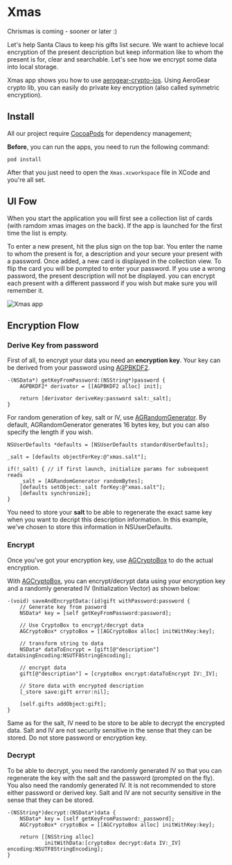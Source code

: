 Xmas
==============
Chrismas is coming - sooner or later :)

Let's help Santa Claus to keep his gifts list secure. We want to achieve local encryption of the present description but keep information like to whom the present is for, clear and searchable. Let's see how we encrypt some data into local storage.

Xmas app shows you how to use [aerogear-crypto-ios](https://github.com/aerogear/aerogear-crypto-ios). Using AeroGear crypto lib, you can easily do private key encryption (also called symmetric encryption).

## Install
All our project require [CocoaPods](http://cocoapods.org/) for dependency management;

**Before**, you can run the apps, you need to run the following command:

    pod install

After that you just need to open the ```Xmas.xcworkspace``` file in XCode and you're all set.
## UI Fow 
When you start the application you will first see a collection list of cards (with ramdom xmas images on the back). If the app is launched for the first time the list is empty. 

To enter a new present, hit the plus sign on the top bar. You enter the name to whom the present is for, a description and your secure your present with a password. Once added, a new card is displayed in the collection view. To flip the card you will be pompted to enter your password. If you use a wrong password, the present description will not be displayed. you can encrypt each present with a different password if you wish but make sure you will remember it.

![Xmas app](https://github.com/corinnekrych/aerogear-ios-cookbook/raw/master/Xmas/Xmas/Resources/images/xmas-flow.png "xmas")

## Encryption Flow

### Derive Key from password
First of all, to encrypt your data you need an **encryption key**. Your key can be derived from your password using [AGPBKDF2](http://aerogear.org/docs/specs/aerogear-crypto-ios/Classes/AGPBKDF2.html). 

	-(NSData*) getKeyFromPassword:(NSString*)password {
	    AGPBKDF2* derivator = [[AGPBKDF2 alloc] init];
	    
	    return [derivator deriveKey:password salt:_salt];
	}

For random generation of key, salt or IV, use [AGRandomGenerator](http://aerogear.org/docs/specs/aerogear-crypto-ios/Classes/AGRandomGenerator.html). By default, AGRandomGenerator generates 16 bytes key, but you can also specify the length if you wish.

    NSUserDefaults *defaults = [NSUserDefaults standardUserDefaults];
    
    _salt = [defaults objectForKey:@"xmas.salt"];
    
    if(!_salt) { // if first launch, initialize params for subsequent reads
        _salt = [AGRandomGenerator randomBytes];
        [defaults setObject:_salt forKey:@"xmas.salt"];
        [defaults synchronize];
    }

You need to store your **salt** to be able to regenerate the exact same key when you want to decript this description information. In this example, we've chosen to store this information in NSUserDefaults.

### Encrypt
Once you've got your encryption key, use [AGCryptoBox](http://aerogear.org/docs/specs/aerogear-crypto-ios/Classes/AGCryptoBox.html) to do the actual encryption.

With [AGCryptoBox](http://aerogear.org/docs/specs/aerogear-crypto-ios/Classes/AGCryptoBox.html), you can encrypt/decrypt data using your encryption key and a randomly generated IV (Initialization Vector) as shown below:

	-(void) saveAndEncryptData:(id)gift withPassword:password {
	    // Generate key from pasword
	    NSData* key = [self getKeyFromPassword:password];
	    
	    // Use CryptoBox to encrypt/decrypt data
	    AGCryptoBox* cryptoBox = [[AGCryptoBox alloc] initWithKey:key];
	    
	    // transform string to data
	    NSData* dataToEncrypt = [gift[@"description"] dataUsingEncoding:NSUTF8StringEncoding];
	    
	    // encrypt data
	    gift[@"description"] = [cryptoBox encrypt:dataToEncrypt IV:_IV];
	    
	    // Store data with encrypted description
	    [_store save:gift error:nil];
	    
	    [self.gifts addObject:gift];
	}

Same as for the salt, IV need to be store to be able to decrypt the encrypted data. Salt and IV are not security sensitive in the sense that they can be stored. Do not store password or encryption key.

### Decrypt

To be able to decrypt, you need the randomly generated IV so that you can regenerate the key with the salt and the password (prompted on the fly). You also need the randomly generated IV.
It is not recommended to store either password or derived key. Salt and IV are not security sensitive in the sense that they can be stored.

	-(NSString*)decrypt:(NSData*)data {
	    NSData* key = [self getKeyFromPassword:_password];
	    AGCryptoBox* cryptoBox = [[AGCryptoBox alloc] initWithKey:key];

	    return [[NSString alloc]
	            initWithData:[cryptoBox decrypt:data IV:_IV] encoding:NSUTF8StringEncoding];
	}





